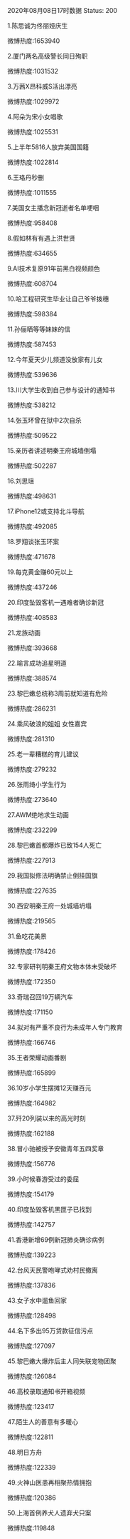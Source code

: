 2020年08月08日17时数据
Status: 200

1.陈思诚为佟丽娅庆生

微博热度:1653940

2.厦门两名高级警长同日殉职

微博热度:1031532

3.万茜X昂科威S活出漂亮

微博热度:1029972

4.阿朵为宋小女唱歌

微博热度:1025531

5.上半年5816人放弃美国国籍

微博热度:1022814

6.王珞丹秒删

微博热度:1011555

7.美国女主播念新冠逝者名单哽咽

微博热度:958408

8.假如林有有遇上洪世贤

微博热度:634655

9.AI技术复原91年前黑白视频颜色

微博热度:608704

10.哈工程研究生毕业让自己爷爷拨穗

微博热度:598384

11.孙俪晒等等妹妹的信

微博热度:587453

12.今年夏天少儿频道没放家有儿女

微博热度:539636

13.川大学生收到自己参与设计的通知书

微博热度:538212

14.张玉环曾在狱中2次自杀

微博热度:509522

15.亲历者讲述明秦王府城墙倒塌

微博热度:502287

16.刘思瑶

微博热度:498631

17.iPhone12或支持北斗导航

微博热度:492085

18.罗翔谈张玉环案

微博热度:471678

19.每克黄金赚60元以上

微博热度:437246

20.印度坠毁客机一遇难者确诊新冠

微博热度:408583

21.龙族动画

微博热度:393668

22.喻言成功追星明道

微博热度:388574

23.黎巴嫩总统称3周前就知道有危险

微博热度:286231

24.乘风破浪的姐姐 女性嘉宾

微博热度:281310

25.老一辈糟糕的育儿建议

微博热度:279232

26.张雨绮小学生行为

微博热度:273640

27.AWM绝地求生动画

微博热度:232299

28.黎巴嫩首都爆炸已致154人死亡

微博热度:227913

29.我国拟修法明确禁止倒挂国旗

微博热度:227635

30.西安明秦王府一处城墙坍塌

微博热度:219565

31.鱼吃花美景

微博热度:178426

32.专家研判明秦王府文物本体未受破坏

微博热度:172350

33.奇瑞召回19万辆汽车

微博热度:171150

34.拟对有严重不良行为未成年人专门教育

微博热度:166746

35.王者荣耀动画番剧

微博热度:165899

36.10岁小学生摆摊12天赚百元

微博热度:164982

37.歼20列装以来的高光时刻

微博热度:162188

38.冒小驰被授予安徽青年五四奖章

微博热度:156776

39.小时候春游受过的委屈

微博热度:154179

40.印度坠毁客机黑匣子已找到

微博热度:142757

41.香港新增69例新冠肺炎确诊病例

微博热度:139223

42.台风天民警咆哮式劝村民撤离

微博热度:137836

43.女子水中遛鱼回家

微博热度:128498

44.名下多出95万贷款征信污点

微博热度:127097

45.黎巴嫩大爆炸后主人同失联宠物团聚

微博热度:126084

46.高校录取通知书开箱视频

微博热度:123417

47.陌生人的善意有多暖心

微博热度:122811

48.明日方舟

微博热度:122339

49.火神山医患再相聚热情拥抱

微博热度:120386

50.上海首例养犬人遗弃犬只案

微博热度:119848

